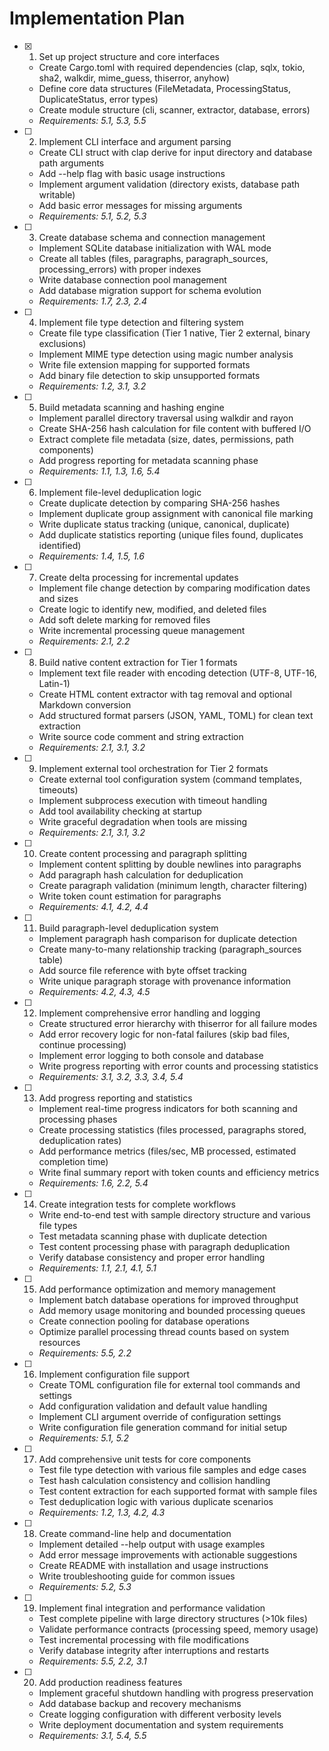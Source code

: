 # Implementation Plan

- [x] 1. Set up project structure and core interfaces
  - Create Cargo.toml with required dependencies (clap, sqlx, tokio, sha2, walkdir, mime_guess, thiserror, anyhow)
  - Define core data structures (FileMetadata, ProcessingStatus, DuplicateStatus, error types)
  - Create module structure (cli, scanner, extractor, database, errors)
  - _Requirements: 5.1, 5.3, 5.5_

- [ ] 2. Implement CLI interface and argument parsing
  - Create CLI struct with clap derive for input directory and database path arguments
  - Add --help flag with basic usage instructions
  - Implement argument validation (directory exists, database path writable)
  - Add basic error messages for missing arguments
  - _Requirements: 5.1, 5.2, 5.3_

- [ ] 3. Create database schema and connection management
  - Implement SQLite database initialization with WAL mode
  - Create all tables (files, paragraphs, paragraph_sources, processing_errors) with proper indexes
  - Write database connection pool management
  - Add database migration support for schema evolution
  - _Requirements: 1.7, 2.3, 2.4_

- [ ] 4. Implement file type detection and filtering system
  - Create file type classification (Tier 1 native, Tier 2 external, binary exclusions)
  - Implement MIME type detection using magic number analysis
  - Write file extension mapping for supported formats
  - Add binary file detection to skip unsupported formats
  - _Requirements: 1.2, 3.1, 3.2_

- [ ] 5. Build metadata scanning and hashing engine
  - Implement parallel directory traversal using walkdir and rayon
  - Create SHA-256 hash calculation for file content with buffered I/O
  - Extract complete file metadata (size, dates, permissions, path components)
  - Add progress reporting for metadata scanning phase
  - _Requirements: 1.1, 1.3, 1.6, 5.4_

- [ ] 6. Implement file-level deduplication logic
  - Create duplicate detection by comparing SHA-256 hashes
  - Implement duplicate group assignment with canonical file marking
  - Write duplicate status tracking (unique, canonical, duplicate)
  - Add duplicate statistics reporting (unique files found, duplicates identified)
  - _Requirements: 1.4, 1.5, 1.6_

- [ ] 7. Create delta processing for incremental updates
  - Implement file change detection by comparing modification dates and sizes
  - Create logic to identify new, modified, and deleted files
  - Add soft delete marking for removed files
  - Write incremental processing queue management
  - _Requirements: 2.1, 2.2_

- [ ] 8. Build native content extraction for Tier 1 formats
  - Implement text file reader with encoding detection (UTF-8, UTF-16, Latin-1)
  - Create HTML content extractor with tag removal and optional Markdown conversion
  - Add structured format parsers (JSON, YAML, TOML) for clean text extraction
  - Write source code comment and string extraction
  - _Requirements: 2.1, 3.1, 3.2_

- [ ] 9. Implement external tool orchestration for Tier 2 formats
  - Create external tool configuration system (command templates, timeouts)
  - Implement subprocess execution with timeout handling
  - Add tool availability checking at startup
  - Write graceful degradation when tools are missing
  - _Requirements: 2.1, 3.1, 3.2_

- [ ] 10. Create content processing and paragraph splitting
  - Implement content splitting by double newlines into paragraphs
  - Add paragraph hash calculation for deduplication
  - Create paragraph validation (minimum length, character filtering)
  - Write token count estimation for paragraphs
  - _Requirements: 4.1, 4.2, 4.4_

- [ ] 11. Build paragraph-level deduplication system
  - Implement paragraph hash comparison for duplicate detection
  - Create many-to-many relationship tracking (paragraph_sources table)
  - Add source file reference with byte offset tracking
  - Write unique paragraph storage with provenance information
  - _Requirements: 4.2, 4.3, 4.5_

- [ ] 12. Implement comprehensive error handling and logging
  - Create structured error hierarchy with thiserror for all failure modes
  - Add error recovery logic for non-fatal failures (skip bad files, continue processing)
  - Implement error logging to both console and database
  - Write progress reporting with error counts and processing statistics
  - _Requirements: 3.1, 3.2, 3.3, 3.4, 5.4_

- [ ] 13. Add progress reporting and statistics
  - Implement real-time progress indicators for both scanning and processing phases
  - Create processing statistics (files processed, paragraphs stored, deduplication rates)
  - Add performance metrics (files/sec, MB processed, estimated completion time)
  - Write final summary report with token counts and efficiency metrics
  - _Requirements: 1.6, 2.2, 5.4_

- [ ] 14. Create integration tests for complete workflows
  - Write end-to-end test with sample directory structure and various file types
  - Test metadata scanning phase with duplicate detection
  - Test content processing phase with paragraph deduplication
  - Verify database consistency and proper error handling
  - _Requirements: 1.1, 2.1, 4.1, 5.1_

- [ ] 15. Add performance optimization and memory management
  - Implement batch database operations for improved throughput
  - Add memory usage monitoring and bounded processing queues
  - Create connection pooling for database operations
  - Optimize parallel processing thread counts based on system resources
  - _Requirements: 5.5, 2.2_

- [ ] 16. Implement configuration file support
  - Create TOML configuration file for external tool commands and settings
  - Add configuration validation and default value handling
  - Implement CLI argument override of configuration settings
  - Write configuration file generation command for initial setup
  - _Requirements: 5.1, 5.2_

- [ ] 17. Add comprehensive unit tests for core components
  - Test file type detection with various file samples and edge cases
  - Test hash calculation consistency and collision handling
  - Test content extraction for each supported format with sample files
  - Test deduplication logic with various duplicate scenarios
  - _Requirements: 1.2, 1.3, 4.2, 4.3_

- [ ] 18. Create command-line help and documentation
  - Implement detailed --help output with usage examples
  - Add error message improvements with actionable suggestions
  - Create README with installation and usage instructions
  - Write troubleshooting guide for common issues
  - _Requirements: 5.2, 5.3_

- [ ] 19. Implement final integration and performance validation
  - Test complete pipeline with large directory structures (>10k files)
  - Validate performance contracts (processing speed, memory usage)
  - Test incremental processing with file modifications
  - Verify database integrity after interruptions and restarts
  - _Requirements: 5.5, 2.2, 3.1_

- [ ] 20. Add production readiness features
  - Implement graceful shutdown handling with progress preservation
  - Add database backup and recovery mechanisms
  - Create logging configuration with different verbosity levels
  - Write deployment documentation and system requirements
  - _Requirements: 3.1, 5.4, 5.5_